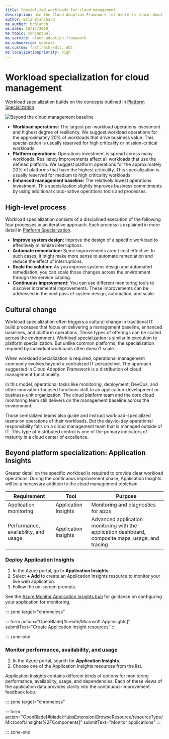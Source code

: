 ```yaml
---
title: Specialized workloads for cloud management
description: Use the Cloud Adoption Framework for Azure to learn about specialized workload cloud management operations.
author: BrianBlanchard
ms.author: brblanch
ms.date: 10/17/2019
ms.topic: conceptual
ms.service: cloud-adoption-framework
ms.subservice: operate
ms.custom: fasttrack-edit, AQC
ms.localizationpriority: high
---
```


# Workload specialization for cloud management

Workload specialization builds on the concepts outlined in [Platform Specialization](./platform-specialization.md).

![Beyond the cloud management baseline](../../_images/manage/beyond-the-baseline.png)

- **Workload operations:** The largest per-workload operations investment and highest degree of resiliency. We suggest workload operations for the approximately 20% of workloads that drive business value. This specialization is usually reserved for high criticality or mission-critical workloads.
- **Platform operations:** Operations investment is spread across many workloads. Resiliency improvements affect all workloads that use the defined platform. We suggest platform operations for the approximately 20% of platforms that have the highest criticality. This specialization is usually reserved for medium to high criticality workloads.
- **Enhanced management baseline:** The relatively lowest operations investment. This specialization slightly improves business commitments by using additional cloud-native operations tools and processes.

## High-level process

Workload specialization consists of a disciplined execution of the following four processes in an iterative approach. Each process is explained in more detail in [Platform Specialization](./platform-specialization.md).

- **Improve system design:** Improve the design of a specific workload to effectively minimize interruptions.
- **Automate remediation:** Some improvements aren't cost effective. In such cases, it might make more sense to automate remediation and reduce the effect of interruptions.
- **Scale the solution:** As you improve systems design and automated remediation, you can scale those changes across the environment through the service catalog.
- **Continuous improvement:** You can use different monitoring tools to discover incremental improvements. These improvements can be addressed in the next pass of system design, automation, and scale.

## Cultural change

Workload specialization often triggers a cultural change in traditional IT build processes that focus on delivering a management baseline, enhanced baselines, and platform operations. Those types of offerings can be scaled across the environment. Workload specialization is similar in execution to platform specialization. But unlike common platforms, the specialization required by individual workloads often doesn't scale.

When workload specialization is required, operational management commonly evolves beyond a centralized IT perspective. The approach suggested in Cloud Adoption Framework is a distribution of cloud management functionality.

In this model, operational tasks like monitoring, deployment, DevOps, and other innovation-focused functions shift to an application-development or business-unit organization. The cloud platform team and the core cloud monitoring team still delivers on the management baseline across the environment.

Those centralized teams also guide and instruct workload-specialized teams on operations of their workloads. But the day-to-day operational responsibility falls on a cloud management team that is managed outside of IT. This type of distributed control is one of the primary indicators of maturity in a cloud center of excellence.

## Beyond platform specialization: Application Insights

Greater detail on the specific workload is required to provide clear workload operations. During the continuous improvement phase, Application Insights will be a necessary addition to the cloud management toolchain.

| Requirement                          | Tool                 | Purpose                                                                                |
| ------------------------------------ | -------------------- | -------------------------------------------------------------------------------------- |
| Application monitoring               | Application Insights | Monitoring and diagnostics for apps                                                    |
| Performance, availability, and usage | Application Insights | Advanced application monitoring with the application dashboard, composite maps, usage, and tracing |

### Deploy Application Insights

1. In the Azure portal, go to **Application Insights**.
1. Select **+ Add** to create an Application Insights resource to monitor your live web application.
1. Follow the on-screen prompts.

See the [Azure Monitor Application Insights hub](/azure/azure-monitor/azure-monitor-app-hub) for guidance on configuring your application for monitoring.

::: zone target="chromeless"

::: form action="OpenBlade[#create/Microsoft.AppInsights]" submitText="Create Application Insight resources" :::

::: zone-end

### Monitor performance, availability, and usage

1. In the Azure portal, search for **Application Insights**.
1. Choose one of the Application Insights resources from the list.

Application Insights contains different kinds of options for monitoring performance, availability, usage, and dependencies. Each of these views of the application data provides clarity into the continuous-improvement feedback loop.

::: zone target="chromeless"

<!-- markdownlint-disable DOCSMD001 -->

::: form action="OpenBlade[#blade/HubsExtension/BrowseResource/resourceType/Microsoft.Insights%2FComponents]" submitText="Monitor applications" :::

<!-- markdownlint-enable DOCSMD001 -->

::: zone-end
